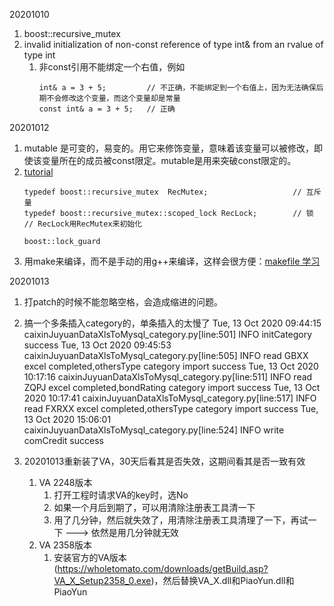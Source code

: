 20201010
1. boost::recursive_mutex
2. invalid initialization of non-const reference of type int& from an rvalue of type int
    1. 非const引用不能绑定一个右值，例如
        ```
        int& a = 3 + 5;         // 不正确，不能绑定到一个右值上，因为无法确保后期不会修改这个变量，而这个变量却是常量
        const int& a = 3 + 5;   // 正确
        ```
        
20201012
1. mutable 是可变的，易变的。用它来修饰变量，意味着该变量可以被修改，即使该变量所在的成员被const限定。mutable是用来突破const限定的。
2.  [tutorial](https://www.boost.org/doc/libs/1_74_0/doc/html/thread/synchronization.html#thread.synchronization.mutex_types)
    ```
    typedef boost::recursive_mutex  RecMutex;                   // 互斥量
    typedef boost::recursive_mutex::scoped_lock RecLock;        // 锁
    // RecLock用RecMutex来初始化
    ```
    ```
    boost::lock_guard
    ```
3. 用make来编译，而不是手动的用g++来编译，这样会很方便：[makefile 学习](https://blog.csdn.net/wcl199274/article/details/39140459?utm_medium=distribute.pc_relevant_t0.none-task-blog-BlogCommendFromMachineLearnPai2-1.channel_param&depth_1-utm_source=distribute.pc_relevant_t0.none-task-blog-BlogCommendFromMachineLearnPai2-1.channel_param)

20201013
1. 打patch的时候不能忽略空格，会造成缩进的问题。
2. 搞一个多条插入category的，单条插入的太慢了
Tue, 13 Oct 2020 09:44:15 caixinJuyuanDataXlsToMysql_category.py[line:501] INFO initCategory success
Tue, 13 Oct 2020 09:45:53 caixinJuyuanDataXlsToMysql_category.py[line:505] INFO read GBXX excel completed,othersType category import success
Tue, 13 Oct 2020 10:17:16 caixinJuyuanDataXlsToMysql_category.py[line:511] INFO read ZQPJ excel completed,bondRating category import success
Tue, 13 Oct 2020 10:17:41 caixinJuyuanDataXlsToMysql_category.py[line:517] INFO read FXRXX excel completed,othersType category import success
Tue, 13 Oct 2020 15:06:01 caixinJuyuanDataXlsToMysql_category.py[line:524] INFO write comCredit success

3. 20201013重新装了VA，30天后看其是否失效，这期间看其是否一致有效
    1. VA 2248版本
        1. 打开工程时请求VA的key时，选No
        2. 如果一个月后到期了，可以用清除注册表工具清一下
        3. 用了几分钟，然后就失效了，用清除注册表工具清理了一下，再试一下 ---> 依然是用几分钟就无效
    2. VA 2358版本
        1. 安装官方的VA版本(https://wholetomato.com/downloads/getBuild.asp?VA_X_Setup2358_0.exe)，然后替换VA_X.dll和PiaoYun.dll和PiaoYun
    
    
















































